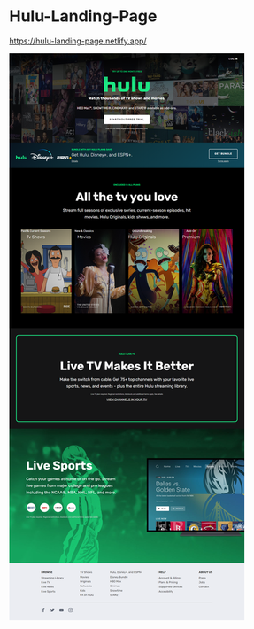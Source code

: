 # Hulu-Landing-Page

https://hulu-landing-page.netlify.app/

![alt text](https://raw.githubusercontent.com/anasyoussi/Hulu-Landing-Page/master/hulu.png)
